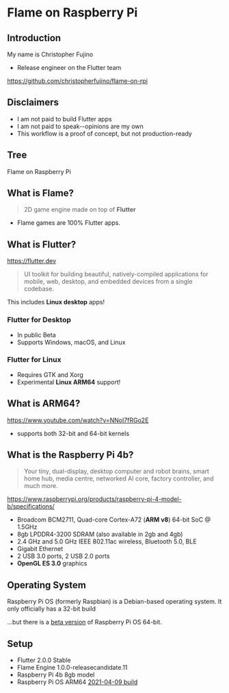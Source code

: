 # Flame on Raspberry Pi

## Introduction

My name is Christopher Fujino
- Release engineer on the Flutter team

https://github.com/christopherfujino/flame-on-rpi

## Disclaimers
- I am not paid to build Flutter apps
- I am not paid to speak--opinions are my own
- This workflow is a proof of concept, but not production-ready

## Tree

Flame on Raspberry Pi

## What is Flame?

> 2D game engine made on top of **Flutter**

- Flame games are 100% Flutter apps.

## What is Flutter?

https://flutter.dev

> UI toolkit for building beautiful, natively-compiled applications for mobile,
> web, desktop, and embedded devices from a single codebase.

This includes **Linux desktop** apps!

### Flutter for Desktop

- In public Beta
- Supports Windows, macOS, and Linux

### Flutter for Linux

- Requires GTK and Xorg
- Experimental **Linux ARM64** support!

## What is ARM64?

https://www.youtube.com/watch?v=NNol7fRGo2E

- supports both 32-bit and 64-bit kernels

## What is the Raspberry Pi 4b?

> Your tiny, dual-display, desktop computer and robot brains, smart home hub,
> media centre, networked AI core, factory controller, and much more.

https://www.raspberrypi.org/products/raspberry-pi-4-model-b/specifications/

- Broadcom BCM2711, Quad-core Cortex-A72 (**ARM v8**) 64-bit SoC @ 1.5GHz
- 8gb LPDDR4-3200 SDRAM (also available in 2gb and 4gb)
- 2.4 GHz and 5.0 GHz IEEE 802.11ac wireless, Bluetooth 5.0, BLE
- Gigabit Ethernet
- 2 USB 3.0 ports, 2 USB 2.0 ports
- **OpenGL ES 3.0** graphics

## Operating System

Raspberry Pi OS (formerly Raspbian) is a Debian-based operating system. It only
officially has a 32-bit build

...but there is a [beta version](https://downloads.raspberrypi.org/raspios_arm64/images/raspios_arm64-2021-04-09/)
of Raspberry Pi OS 64-bit.

## Setup

- Flutter 2.0.0 Stable
- Flame Engine 1.0.0-releasecandidate.11
- Raspberry Pi 4b 8gb model
- Raspberry Pi OS ARM64 [2021-04-09 build](https://downloads.raspberrypi.org/raspios_arm64/images/raspios_arm64-2021-04-09/2021-03-04-raspios-buster-arm64.zip)
